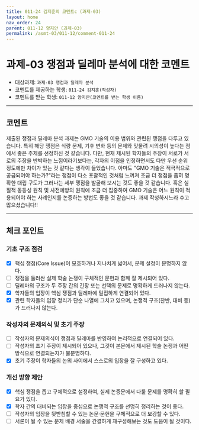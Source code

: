 ```yaml
---
title: 011-24 김지훈의 코멘트c (과제-03) 
layout: home
nav_order: 24
parent: 011-12 양지안 (과제-03)
permalink: /asmt-03/011-12/comment-011-24
---
```


# 과제-03 쟁점과 딜레마 분석에 대한 코멘트

- 대상과제: `과제-03 쟁점과 딜레마 분석`
- 코멘트를 제공하는 학생: `011-24 김지훈(작성자)` 
- 코멘트를 받는 학생: `011-12 양지안(코멘트를 받는 학생 이름)` 

---

## 코멘트

제출된 쟁점과 딜레마 분석 과제는 GMO 기술의 이용 범위와 관련된 쟁점을 다루고 있습니다. 특히 해당 쟁점은 식량 문제, 기후 변화 등의 문제와 맞물려 시의성이 높다는 점에서 좋은 주제를 선정하신 것 같습니다. 다만, 현재 제시된 학자들의 주장이 서로가 서로의 주장을 반박하는 느낌이라기보다는, 각자의 이점을 인정하면서도 다만 우선 순위 정도에만 차이가 있는 것 같다는 생각이 들었습니다. 아마도 "GMO 기술은 적극적으로 공급되어야 하는가?"라는 쟁점이 다소 포괄적인 것처럼 느껴져 조금 더 쟁점을 좁혀 명확한 대립 구도가 그러나는 세부 쟁점을 발굴해 보시는 것도 좋을 것 같습니다. 혹은 실질적 동등성 원칙 및 사전예방의 원칙에 조금 더 집중하여 GMO 기술은 어느 원칙이 적용되어야 하는 사례인지를 논증하는 방법도 좋을 것 같습니다. 과제 작성하시느라 수고 많으셨습니다!!

---

## 체크 포인트

### **기초 구조 점검**
- [x] 핵심 쟁점(Core Issue)이 모호하거나 지나치게 넓어서, 문제 설정이 분명하지 않다.
- [ ] 쟁점을 둘러싼 실제 학술 논쟁이 구체적인 문헌과 함께 잘 제시되어 있다.
- [ ] 딜레마의 구조가 두 주장 간의 긴장 또는 선택의 문제로 명확하게 드러나지 않는다.
- [x] 학자들의 입장이 핵심 쟁점과 딜레마에 밀접하게 연결되어 있다.
- [x] 관련 학자들의 입장 정리가 단순 나열에 그치고 있으며, 논쟁적 구조(찬반, 대비 등)가 드러나지 않는다.

### **작성자의 문제의식 및 초기 주장**
- [ ] 작성자의 문제의식이 쟁점과 딜레마를 반영하여 논리적으로 연결되어 있다.
- [ ] 작성자의 초기 주장이 제시되어 있으나, 그것이 본문에서 제시된 학술 논쟁과 어떤 방식으로 연결되는지가 불분명하다.
- [x] 초기 주장이 학자들의 논의 사이에서 스스로의 입장을 잘 구성하고 있다.

### **개선 방향 제안**
- [x] 핵심 쟁점을 좁고 구체적으로 설정하여, 실제 논증문에서 다룰 문제를 명확히 할 필요가 있다.
- [x] 학자 간의 대비되는 입장을 중심으로 논쟁적 구조를 선명히 정리하는 것이 좋다.
- [ ] 작성자의 입장을 뒷받침할 수 있는 논문·문헌을 구체적으로 더 보강할 수 있다.
- [ ] 서론이 될 수 있는 문제 배경 서술을 간결하게 재구성해보는 것도 도움이 될 것이다.
